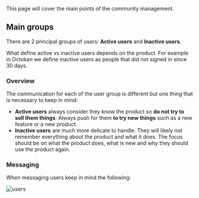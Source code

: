 This page will cover the main points of the community management.

## Main groups

There are 2 principal groups of users: **Active users** and **Inactive users**.

What define active vs inactive users depends on the product. For example in Octokan we define inactive users as people that did not signed in since 30 days.

### Overview

The communication for each of the user group is different but one thing that is necessary to keep in mind:

* **Active users** always consider they know the product so **do not try to sell them things**. Always push for them **to try new things** such as a new feature or a new product.
* **Inactive users** are much more delicate to handle. They will likely not remember everything about the product and what it does. The focus should be on what the product does, what is new and why they should use the product again.

### Messaging

When messaging users keep in mind the following:

![users](https://cloud.githubusercontent.com/assets/561834/2576846/63548b70-b976-11e3-8078-4bdd5b299f29.png)